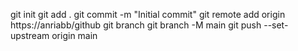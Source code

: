 git init
git add .
git commit -m "Initial commit"
git remote add origin https://anriabb/github
git branch
git branch -M main
git push --set-upstream origin main
